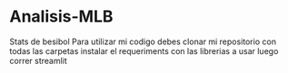 # Analisis-MLB
Stats de besibol
Para utilizar mi codigo debes clonar mi repositorio con todas las carpetas 
instalar el requeriments con las librerias a usar
luego correr streamlit
